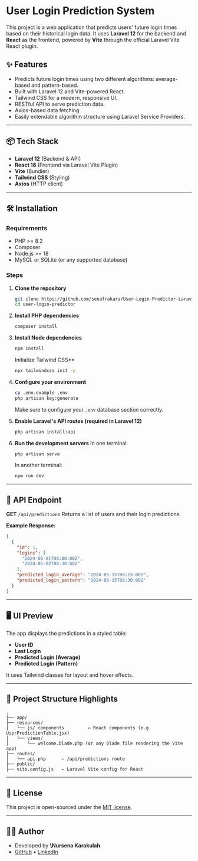 # User Login Prediction System

This project is a web application that predicts users' future login times based on their historical login data. It uses **Laravel 12** for the backend and **React** as the frontend, powered by **Vite** through the official Laravel Vite React plugin.

## ✨ Features

- Predicts future login times using two different algorithms: average-based and pattern-based.
- Built with Laravel 12 and Vite-powered React.
- Tailwind CSS for a modern, responsive UI.
- RESTful API to serve prediction data.
- Axios-based data fetching.
- Easily extendable algorithm structure using Laravel Service Providers.

---

## 📦 Tech Stack

- **Laravel 12** (Backend & API)
- **React 18** (Frontend via Laravel Vite Plugin)
- **Vite** (Bundler)
- **Tailwind CSS** (Styling)
- **Axios** (HTTP client)

---

## 🛠 Installation

### Requirements

- PHP >= 8.2
- Composer
- Node.js >= 18
- MySQL or SQLite (or any supported database)

### Steps

1. **Clone the repository**  
   ```bash
   git clone https://github.com/senafrakara/User-Login-Predictor-Laravel-React.git
   cd user-login-predictor
   ```

2. **Install PHP dependencies**

   ```bash
   composer install
   ```

3. **Install Node dependencies**

   ```bash
   npm install
   ```
    Initialize Tailwind CSS**
   ```bash
   npx tailwindcss init -p
    ```

4. **Configure your environment**

   ```bash
   cp .env.example .env
   php artisan key:generate
   ```

   Make sure to configure your `.env` database section correctly.

5. **Enable Laravel's API routes (required in Laravel 12)**

   ```bash
   php artisan install:api
   ```

6. **Run the development servers**
   In one terminal:

   ```bash
   php artisan serve
   ```

   In another terminal:

   ```bash
   npm run dev
   ```

---

## 🔗 API Endpoint

**GET** `/api/predictions`
Returns a list of users and their login predictions.

**Example Response:**

```json
[
  {
    "id": 1,
    "logins": [
      "2024-05-01T08:00:00Z",
      "2024-05-02T08:30:00Z"
    ],
    "predicted_login_average": "2024-05-15T08:15:00Z",
    "predicted_login_pattern": "2024-05-15T08:30:00Z"
  }
]
```

---

## 🖥 UI Preview

The app displays the predictions in a styled table:

* **User ID**
* **Last Login**
* **Predicted Login (Average)**
* **Predicted Login (Pattern)**

It uses Tailwind classes for layout and hover effects.

---

## 📂 Project Structure Highlights

```
.
├── app/
├── resources/
│   └── js/ components         ← React components (e.g. UserPredictionTable.jsx)
│   └── views/
│       └── welcome.blade.php (or any blade file rendering the Vite app)
├── routes/
│   └── api.php      ← /api/predictions route
├── public/
├── vite.config.js   ← Laravel Vite config for React
```

---

## 📄 License

This project is open-sourced under the [MIT license](LICENSE).

---

## 🙋‍♀️ Author

* Developed by **\Nursena Karakulah**
* [GitHub](https://github.com/senafrakara/) • [LinkedIn](https://www.linkedin.com/in/nursena-karakulah/)


